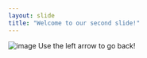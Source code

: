 ```yaml
---
layout: slide
title: "Welcome to our second slide!"
---
```

![image](https://user-images.githubusercontent.com/12049360/41551192-72c20cb8-732b-11e8-8c08-45b99a5317f5.png)
Use the left arrow to go back!
